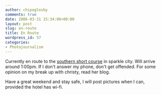 ```yaml
---
author: chipoglesby
comments: true
date: 2006-03-31 15:34:00+00:00
layout: post
slug: en-route
title: En Route
wordpress_id: 57
categories:
- Photojournalism
---
```


Currently en route to the [southern short course](http://www.southernshortcourse.com/) in sparkle city.  Will arrive around 1:00pm.  If I don't answer my phone, don't get offended.  For some opinion on my break up with christy, read her blog.  
  
Have a great weekend and stay safe, I will post pictures when I can, provided the hotel has wi-fi.
